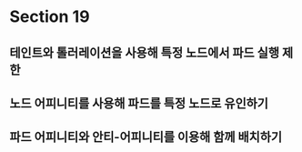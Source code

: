 # Section 19

## 테인트와 톨러레이션을 사용해 특정 노드에서 파드 실행 제한
## 노드 어피니티를 사용해 파드를 특정 노드로 유인하기
## 파드 어피니티와 안티-어피니티를 이용해 함께 배치하기 
